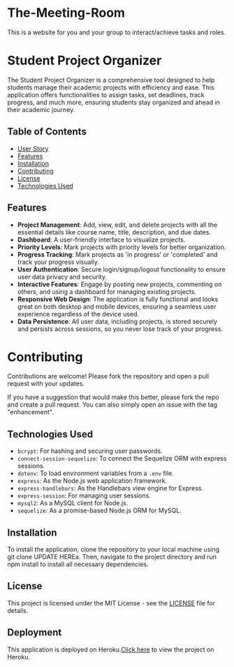 # The-Meeting-Room
This is a website for you and your group to interact/achieve tasks and roles.
# Student Project Organizer

The Student Project Organizer is a comprehensive tool designed to help students manage their academic projects with efficiency and ease. This application offers functionalities to assign tasks, set deadlines, track progress, and much more, ensuring students stay organized and ahead in their academic journey.

## Table of Contents

- [User Story](#user-story)
- [Features](#features)
- [Installation](#installation)
- [Contributing](#contributing)
- [License](#license)
- [Technologies Used](#technologies-used)


## Features

- **Project Management**: Add, view, edit, and delete projects with all the essential details like course name, title, description, and due dates.
- **Dashboard**: A user-friendly interface to visualize projects.
- **Priority Levels**: Mark projects with priority levels for better organization.
- **Progress Tracking**: Mark projects as 'in progress' or 'completed' and track your progress visually.
- **User Authentication**: Secure login/signup/logout functionality to ensure user data privacy and security.
- **Interactive Features**: Engage by posting new projects, commenting on others, and using a dashboard for managing existing projects.
- **Responsive Web Design**: The application is fully functional and looks great on both desktop and mobile devices, ensuring a seamless user experience regardless of the device used.
- **Data Persistence**: All user data, including projects, is stored securely and persists across sessions, so you never lose track of your progress.


# Contributing

Contributions are welcome! Please fork the repository and open a pull request with your updates.

If you have a suggestion that would make this better, please fork the repo and create a pull request. You can also simply open an issue with the tag "enhancement".



## Technologies Used

- `bcrypt`: For hashing and securing user passwords.
- `connect-session-sequelize`: To connect the Sequelize ORM with express sessions.
- `dotenv`: To load environment variables from a `.env` file.
- `express`: As the Node.js web application framework.
- `express-handlebars`: As the Handlebars view engine for Express.
- `express-session`: For managing user sessions.
- `mysql2`: As a MySQL client for Node.js.
- `sequelize`: As a promise-based Node.js ORM for MySQL.

## Installation

To install the application, clone the repository to your local machine using git clone UPDATE HEREa. Then, navigate to the project directory and run npm install to install all necessary dependencies.


## License

This project is licensed under the MIT License - see the [LICENSE](LICENSE) file for details.

## Deployment

This application is deployed on Heroku.[Click here](https://student-project-organizer-f32e9a6cf079.herokuapp.com/) to view the project on Heroku.

